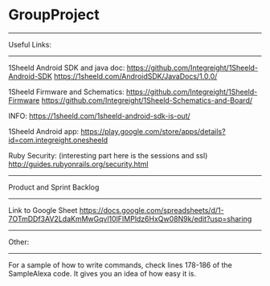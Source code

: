 # GroupProject
*****************
Useful Links: 
*****************

1Sheeld Android SDK and java doc:
https://github.com/Integreight/1Sheeld-Android-SDK
https://1sheeld.com/AndroidSDK/JavaDocs/1.0.0/

1Sheeld Firmware and Schematics:
https://github.com/Integreight/1Sheeld-Firmware
https://github.com/Integreight/1Sheeld-Schematics-and-Board/

INFO:
https://1sheeld.com/1sheeld-android-sdk-is-out/

1Sheeld Android app:
https://play.google.com/store/apps/details?id=com.integreight.onesheeld

Ruby Security: (interesting part here is the sessions and ssl)
http://guides.rubyonrails.org/security.html

**************************
Product and Sprint Backlog
**************************

Link to Google Sheet
https://docs.google.com/spreadsheets/d/1-7OTmDDf3AV2LdaKmMwGqvl10lFIMPldz6HxQw08N9k/edit?usp=sharing

***********
Other: 
***********

For a sample of how to write commands, check lines 178-186 of the SampleAlexa code. It gives you an idea of how easy it is.


